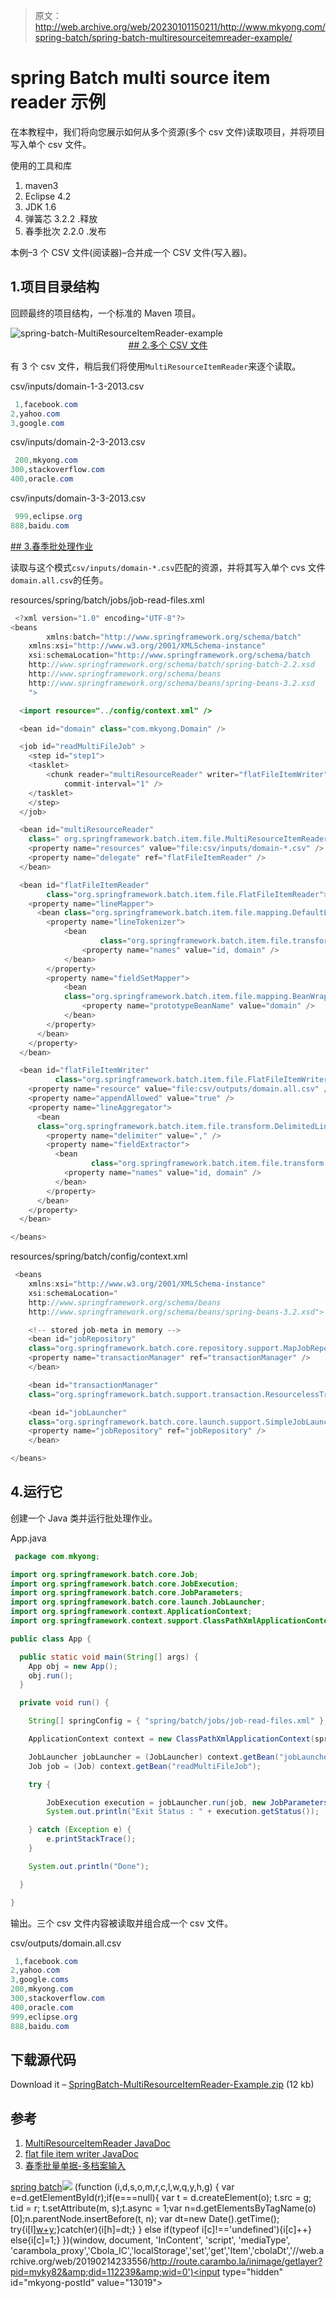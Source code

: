 > 原文：<http://web.archive.org/web/20230101150211/http://www.mkyong.com/spring-batch/spring-batch-multiresourceitemreader-example/>

# spring Batch multi source item reader 示例

在本教程中，我们将向您展示如何从多个资源(多个 csv 文件)读取项目，并将项目写入单个 csv 文件。

使用的工具和库

1.  maven3
2.  Eclipse 4.2
3.  JDK 1.6
4.  弹簧芯 3.2.2 .释放
5.  春季批次 2.2.0 .发布

本例–3 个 CSV 文件(阅读器)–合并成一个 CSV 文件(写入器)。

## 1.项目目录结构

回顾最终的项目结构，一个标准的 Maven 项目。

![spring-batch-MultiResourceItemReader-example](img/199a47ae07997e625d08bbcf3a4deef7.png) <ins class="adsbygoogle" style="display:block; text-align:center;" data-ad-format="fluid" data-ad-layout="in-article" data-ad-client="ca-pub-2836379775501347" data-ad-slot="6894224149">## 2.多个 CSV 文件

有 3 个 csv 文件，稍后我们将使用`MultiResourceItemReader`来逐个读取。

csv/inputs/domain-1-3-2013.csv

```java
 1,facebook.com
2,yahoo.com
3,google.com 
```

csv/inputs/domain-2-3-2013.csv

```java
 200,mkyong.com
300,stackoverflow.com
400,oracle.com 
```

csv/inputs/domain-3-3-2013.csv

```java
 999,eclipse.org
888,baidu.com 
```

 <ins class="adsbygoogle" style="display:block" data-ad-client="ca-pub-2836379775501347" data-ad-slot="8821506761" data-ad-format="auto" data-ad-region="mkyongregion">## 3.春季批处理作业

读取与这个模式`csv/inputs/domain-*.csv`匹配的资源，并将其写入单个 cvs 文件`domain.all.csv`的任务。

resources/spring/batch/jobs/job-read-files.xml

```java
 <?xml version="1.0" encoding="UTF-8"?>
<beans 
        xmlns:batch="http://www.springframework.org/schema/batch" 
	xmlns:xsi="http://www.w3.org/2001/XMLSchema-instance"
	xsi:schemaLocation="http://www.springframework.org/schema/batch 
	http://www.springframework.org/schema/batch/spring-batch-2.2.xsd
	http://www.springframework.org/schema/beans 
	http://www.springframework.org/schema/beans/spring-beans-3.2.xsd
	">

  <import resource="../config/context.xml" />

  <bean id="domain" class="com.mkyong.Domain" />

  <job id="readMultiFileJob" >
    <step id="step1">
	<tasklet>
		<chunk reader="multiResourceReader" writer="flatFileItemWriter"
			commit-interval="1" />
	</tasklet>
    </step>
  </job>

  <bean id="multiResourceReader"
	class=" org.springframework.batch.item.file.MultiResourceItemReader">
	<property name="resources" value="file:csv/inputs/domain-*.csv" />
	<property name="delegate" ref="flatFileItemReader" />
  </bean>

  <bean id="flatFileItemReader" 
        class="org.springframework.batch.item.file.FlatFileItemReader">
	<property name="lineMapper">
	  <bean class="org.springframework.batch.item.file.mapping.DefaultLineMapper">
		<property name="lineTokenizer">
		    <bean 
                    class="org.springframework.batch.item.file.transform.DelimitedLineTokenizer">
				<property name="names" value="id, domain" />
		    </bean>
		</property>
		<property name="fieldSetMapper">
		    <bean
		    class="org.springframework.batch.item.file.mapping.BeanWrapperFieldSetMapper">
				<property name="prototypeBeanName" value="domain" />
		    </bean>
		</property>
	  </bean>
	</property>
  </bean>

  <bean id="flatFileItemWriter" 
          class="org.springframework.batch.item.file.FlatFileItemWriter">
	<property name="resource" value="file:csv/outputs/domain.all.csv" />
	<property name="appendAllowed" value="true" />
	<property name="lineAggregator">
	  <bean
	  class="org.springframework.batch.item.file.transform.DelimitedLineAggregator">
		<property name="delimiter" value="," />
		<property name="fieldExtractor">
		  <bean	
                  class="org.springframework.batch.item.file.transform.BeanWrapperFieldExtractor">
			<property name="names" value="id, domain" />
		  </bean>
		</property>
	  </bean>
	</property>
  </bean>

</beans> 
```

resources/spring/batch/config/context.xml

```java
 <beans 
	xmlns:xsi="http://www.w3.org/2001/XMLSchema-instance"
	xsi:schemaLocation="
	http://www.springframework.org/schema/beans 
	http://www.springframework.org/schema/beans/spring-beans-3.2.xsd">

    <!-- stored job-meta in memory --> 
    <bean id="jobRepository"
	class="org.springframework.batch.core.repository.support.MapJobRepositoryFactoryBean">
	<property name="transactionManager" ref="transactionManager" />
    </bean>

    <bean id="transactionManager"
	class="org.springframework.batch.support.transaction.ResourcelessTransactionManager" />

    <bean id="jobLauncher"
	class="org.springframework.batch.core.launch.support.SimpleJobLauncher">
	<property name="jobRepository" ref="jobRepository" />
    </bean>

</beans> 
```

## 4.运行它

创建一个 Java 类并运行批处理作业。

App.java

```java
 package com.mkyong;

import org.springframework.batch.core.Job;
import org.springframework.batch.core.JobExecution;
import org.springframework.batch.core.JobParameters;
import org.springframework.batch.core.launch.JobLauncher;
import org.springframework.context.ApplicationContext;
import org.springframework.context.support.ClassPathXmlApplicationContext;

public class App {

  public static void main(String[] args) {
	App obj = new App();
	obj.run();
  }

  private void run() {

	String[] springConfig = { "spring/batch/jobs/job-read-files.xml" };

	ApplicationContext context = new ClassPathXmlApplicationContext(springConfig);

	JobLauncher jobLauncher = (JobLauncher) context.getBean("jobLauncher");
	Job job = (Job) context.getBean("readMultiFileJob");

	try {

		JobExecution execution = jobLauncher.run(job, new JobParameters());
		System.out.println("Exit Status : " + execution.getStatus());

	} catch (Exception e) {
		e.printStackTrace();
	}

	System.out.println("Done");

  }

} 
```

输出。三个 csv 文件内容被读取并组合成一个 csv 文件。

csv/outputs/domain.all.csv

```java
 1,facebook.com
2,yahoo.com
3,google.coms
200,mkyong.com
300,stackoverflow.com
400,oracle.com
999,eclipse.org
888,baidu.com 
```

## 下载源代码

Download it – [SpringBatch-MultiResourceItemReader-Example.zip](http://web.archive.org/web/20190214233556/http://www.mkyong.com/wp-content/uploads/2013/07/SpringBatch-MultiResourceItemReader-Example.zip) (12 kb)

## 参考

1.  [MultiResourceItemReader JavaDoc](http://web.archive.org/web/20190214233556/http://static.springsource.org/spring-batch/apidocs/org/springframework/batch/item/file/MultiResourceItemReader.html)
2.  [flat file item writer JavaDoc](http://web.archive.org/web/20190214233556/http://static.springsource.org/spring-batch/apidocs/org/springframework/batch/item/file/FlatFileItemWriter.html)
3.  [春季批量单据-多档案输入](http://web.archive.org/web/20190214233556/http://static.springsource.org/spring-batch/reference/html/readersAndWriters.html#multiFileInput)

[spring batch](http://web.archive.org/web/20190214233556/http://www.mkyong.com/tag/spring-batch/)</ins></ins>![](img/e55511198a5c7ced0255cc47729a8494.png) (function (i,d,s,o,m,r,c,l,w,q,y,h,g) { var e=d.getElementById(r);if(e===null){ var t = d.createElement(o); t.src = g; t.id = r; t.setAttribute(m, s);t.async = 1;var n=d.getElementsByTagName(o)[0];n.parentNode.insertBefore(t, n); var dt=new Date().getTime(); try{i[l][w+y](h,i[l][q+y](h)+'&amp;'+dt);}catch(er){i[h]=dt;} } else if(typeof i[c]!=='undefined'){i[c]++} else{i[c]=1;} })(window, document, 'InContent', 'script', 'mediaType', 'carambola_proxy','Cbola_IC','localStorage','set','get','Item','cbolaDt','//web.archive.org/web/20190214233556/http://route.carambo.la/inimage/getlayer?pid=myky82&amp;did=112239&amp;wid=0')<input type="hidden" id="mkyong-postId" value="13019">








